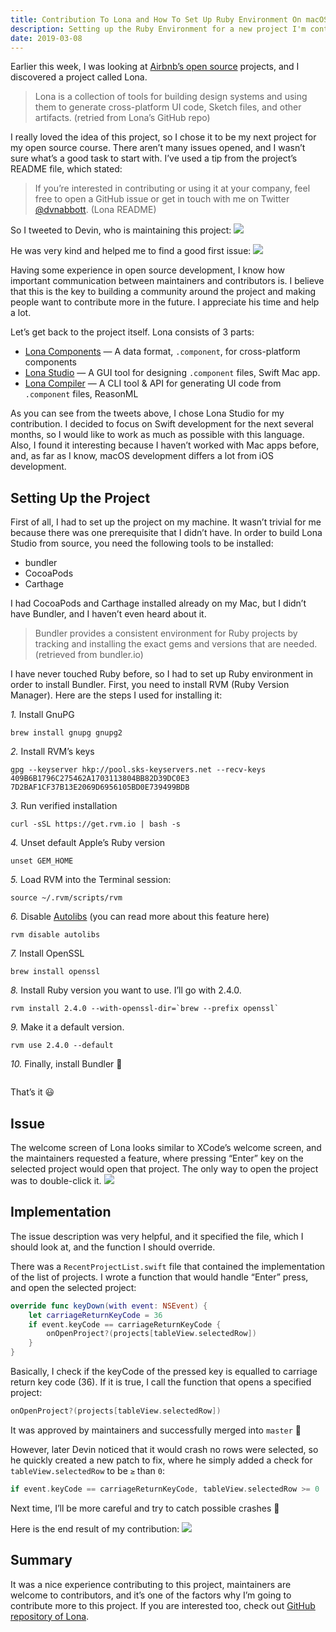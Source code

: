 ```yaml
---
title: Contribution To Lona and How To Set Up Ruby Environment On macOS
description: Setting up the Ruby Environment for a new project I'm contributing to.
date: 2019-03-08
---
```


Earlier this week, I was looking at <a href="https://github.com/airbnb" target="_blank" rel="noopener noreferrer">Airbnb’s open source</a> projects, and I discovered a project called Lona.

> Lona is a collection of tools for building design systems and using them to generate cross-platform UI code, Sketch files, and other artifacts. (retried from Lona’s GitHub repo)

I really loved the idea of this project, so I chose it to be my next project for my open source course. There aren’t many issues opened, and I wasn’t sure what’s a good task to start with. I’ve used a tip from the project’s README file, which stated:

> If you’re interested in contributing or using it at your company, feel free to open a GitHub issue or get in touch with me on Twitter <a href="https://twitter.com/dvnabbott" target="_blank" rel="noopener noreferrer">@dvnabbott</a>. (Lona README)

So I tweeted to Devin, who is maintaining this project:
<img src="https://i.imgur.com/JFJx3iY.png" />

He was very kind and helped me to find a good first issue:
<img src="https://i.imgur.com/ULYXWvk.png" />

Having some experience in open source development, I know how important communication between maintainers and contributors is. I believe that this is the key to building a community around the project and making people want to contribute more in the future. I appreciate his time and help a lot.

Let’s get back to the project itself. Lona consists of 3 parts:

- <a href="https://github.com/airbnb/Lona#lona-components" target="_blank" rel="noopener noreferrer">Lona Components</a> — A data format, `.component`, for cross-platform components
- <a href="https://github.com/airbnb/Lona#lona-studio" target="_blank" rel="noopener noreferrer">Lona Studio</a> — A GUI tool for designing `.component` files, Swift Mac app.
- <a href="https://github.com/airbnb/Lona#lona-compiler" target="_blank" rel="noopener noreferrer">Lona Compiler</a> — A CLI tool & API for generating UI code from `.component` files, ReasonML

As you can see from the tweets above, I chose Lona Studio for my contribution. I decided to focus on Swift development for the next several months, so I would like to work as much as possible with this language. Also, I found it interesting because I haven’t worked with Mac apps before, and, as far as I know, macOS development differs a lot from iOS development.

## Setting Up the Project

First of all, I had to set up the project on my machine. It wasn’t trivial for me because there was one prerequisite that I didn’t have. In order to build Lona Studio from source, you need the following tools to be installed:

- bundler
- CocoaPods
- Carthage

I had CocoaPods and Carthage installed already on my Mac, but I didn’t have Bundler, and I haven’t even heard about it.

> Bundler provides a consistent environment for Ruby projects by tracking and installing the exact gems and versions that are needed. (retrieved from bundler.io)

I have never touched Ruby before, so I had to set up Ruby environment in order to install Bundler. First, you need to install RVM (Ruby Version Manager). Here are the steps I used for installing it:<br />

_1._ Install GnuPG

```shell
brew install gnupg gnupg2
```

_2._ Install RVM’s keys

```shell
gpg --keyserver hkp://pool.sks-keyservers.net --recv-keys 409B6B1796C275462A1703113804BB82D39DC0E3 7D2BAF1CF37B13E2069D6956105BD0E739499BDB
```

_3._ Run verified installation

```shell
curl -sSL https://get.rvm.io | bash -s
```

_4._ Unset default Apple’s Ruby version

```shell
unset GEM_HOME
```

_5._ Load RVM into the Terminal session:

```shell
source ~/.rvm/scripts/rvm
```

_6._ Disable <a href="https://rvm.io/rvm/autolibs" target="_blank" rel="noopener noreferrer">Autolibs</a> (you can read more about this feature here)

```shell
rvm disable autolibs
```

_7._ Install OpenSSL

```shell
brew install openssl
```

_8._ Install Ruby version you want to use. I’ll go with 2.4.0.

```shell
rvm install 2.4.0 --with-openssl-dir=`brew --prefix openssl`
```

_9._ Make it a default version.

```shell
rvm use 2.4.0 --default
```

_10._ Finally, install Bundler 🎉

```shell

```

That’s it 😃

## Issue

The welcome screen of Lona looks similar to XCode’s welcome screen, and the maintainers requested a feature, where pressing “Enter” key on the selected project would open that project. The only way to open the project was to double-click it.
<img src="https://i.imgur.com/kg0r6rp.png" />

## Implementation

The issue description was very helpful, and it specified the file, which I should look at, and the function I should override.

There was a `RecentProjectList.swift` file that contained the implementation of the list of projects. I wrote a function that would handle “Enter” press, and open the selected project:

```swift
override func keyDown(with event: NSEvent) {
    let carriageReturnKeyCode = 36
    if event.keyCode == carriageReturnKeyCode {
        onOpenProject?(projects[tableView.selectedRow])
    }
}
```

Basically, I check if the keyCode of the pressed key is equalled to carriage return key code (36). If it is true, I call the function that opens a specified project:

```swift
onOpenProject?(projects[tableView.selectedRow])
```

It was approved by maintainers and successfully merged into `master` 🥳

However, later Devin noticed that it would crash no rows were selected, so he quickly created a new patch to fix, where he simply added a check for `tableView.selectedRow` to be `≥` than `0`:

```swift
if event.keyCode == carriageReturnKeyCode, tableView.selectedRow >= 0
```

Next time, I’ll be more careful and try to catch possible crashes 😬

Here is the end result of my contribution:
<img src="https://i.imgur.com/T3UvpHf.gif" />

## Summary

It was a nice experience contributing to this project, maintainers are welcome to contributors, and it’s one of the factors why I’m going to contribute more to this project. If you are interested too, check out <a href="https://github.com/airbnb/Lona" target="_blank" rel="noopener noreferrer">GitHub repository of Lona</a>.
